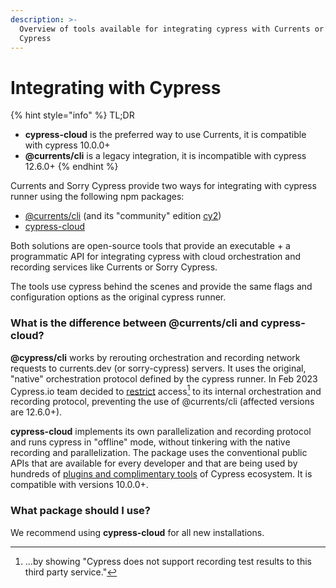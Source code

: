 ```yaml
---
description: >-
  Overview of tools available for integrating cypress with Currents or Sorry
  Cypress
---
```


# Integrating with Cypress

{% hint style="info" %}
TL;DR

* **cypress-cloud** is the preferred way to use Currents, it is compatible with cypress 10.0.0+
* **@currents/cli** is a legacy integration, it is incompatible with cypress 12.6.0+
{% endhint %}

Currents and Sorry Cypress provide two ways for integrating with cypress runner using the following npm packages:

* [@currents/cli](currents-cli.md) (and its "community" edition [cy2](https://www.npmjs.com/package/cy2))&#x20;
* [cypress-cloud](cypress-cloud.md)

Both solutions are open-source tools that provide an executable + a programmatic API for integrating cypress with cloud orchestration and recording services like Currents or Sorry Cypress.&#x20;

The tools use cypress behind the scenes and provide the same flags and configuration options as the original cypress runner.

### What is the difference between @currents/cli and cypress-cloud?

**@cypress/cli** works by rerouting orchestration and recording network requests to currents.dev (or sorry-cypress) servers. It uses the original, "native" orchestration protocol defined by the cypress runner. In Feb 2023 Cypress.io team decided to [restrict](https://github.com/cypress-io/cypress/pull/25837) access[^1] to its internal orchestration and recording protocol, preventing the use of @currents/cli (affected versions are 12.6.0+).

**cypress-cloud** implements its own parallelization and recording protocol and runs cypress in "offline" mode, without tinkering with the native recording and parallelization. The package uses the conventional public APIs that are available for every developer and that are being used by hundreds of [plugins and complimentary tools](https://docs.cypress.io/plugins) of Cypress ecosystem. It is compatible with versions 10.0.0+.

### What package should I use?

We recommend using **cypress-cloud** for all new installations.

[^1]: ...by showing "Cypress does not support recording test results to this third party service."
